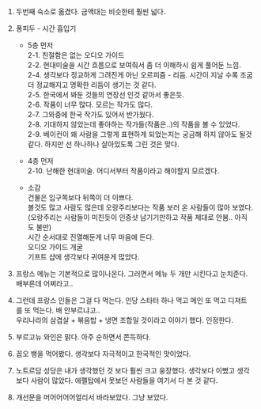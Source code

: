1. 두번째 숙소로 옮겼다. 금액대는 비슷한테 훨씬 넓다.

2. 퐁피두 - 시간 흡입기    
    - 5층 먼저    
  2-1. 친절함은 없는 오디오 가이드    
  2-2. 현대미술을 시간 흐름으로 보여줘서 좀 더 이해하시 쉽게 풀어둔 느낌.     
  2-4. 생각보다 정교하게 그려진게 아닌 오르피즘 - 리듬. 시간이 지날 수록 조굼 더 정교해지고 명확한 리듬이 생기는 것 같다.     
  2-5. 한국에서 봐둔 것들의 연장선 인것 같아서 좋은듯.     
  2-6. 작품이 너무 많다. 모르는 작가도 많다.     
  2-7. 그와중에 한국 작가도 있어서 반가웠다.     
  2-8. 기대하지 않았는데 좋아하는 작가들(작품은..)의 작품을 볼 수 있었다.     
  2-9. 베이컨이 왜 사람을 그렇게 표현하게 되었는지는 궁금해 하지 않아도 될것 같다. 하지만 선 하나하나 살아있도록 그린 것은 맞다.

    - 4층 먼저    
  2-10. 난해한 현대미술. 어디서부터 작품이라고 해야할지 모르겠다.

    - 소감    
      건물은 입구쪽보다 뒤쪽이 더 이쁘다.    
      볼것도 많고 사람도 많은데 오랑주리보다는 작품 보러 온 사람들이 많아 보였다. (오랑주리는 사람들이 미친듯이 인증샷 남기기만하고 작품 제대로 안봄.. 아직도 불만)    
      시간 순서대로 진열해둔게 너무 마음에 든다.    
      오디오 가이드 개굴    
      기프트 샵에 생각보다 귀여운게 많았다.    

3. 프랑스 메뉴는 기본적으로 많이나온다. 그러면서 메뉴 두 개만 시킨다고 눈치준다. 배부른데 어쩌라고..    

4. 그런데 프랑스 인들은 그걸 다 먹는다. 인당 스타터 하나 먹고 메인 또 먹고 디져트를 또 먹는다. 배 안부르냐고..   
  우리나라의 삼겹살 + 볶음밥 + 냉면 조합일 것이라고 이야기 했다. 인정한다.

5. 부르고뉴 와인은 맑다. 아주 순하면서 쫀득하다.

6. 꼽오 뱅을 먹어봤다. 생각보다 자극적이고 한국적인 맛이었다.

7. 노트르담 성당은 내가 생각했던 것 보다 훨씬 크고 웅장했다. 생각보다 이뻤고 생각보다 사람이 많았다. 에펠탑에서 못보던 사람들을 여기서 다 본 것 같다.

8. 개선문을 머어어어어얼리서 바라보았다. 그냥 보았다.


